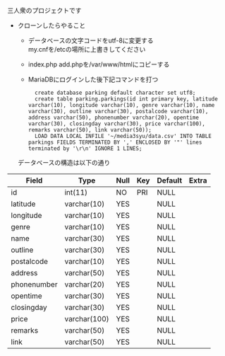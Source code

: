 三人衆のプロジェクトです  




- クローンしたらやること  
	- データベースの文字コードをutf-8に変更する  
		my.cnfを/etcの場所に上書きしてください  

    - index.php add.phpを/var/www/htmlにコピーする  


	- MariaDBにログインした後下記コマンドを打つ   

			create database parking default character set utf8;
			create table parking.parkings(id int primary key, latitude varchar(10), longitude varchar(10), genre varchar(10), name varchar(30), outline varchar(30), postalcode varchar(10), address varchar(50), phonenumber varchar(20), opentime varchar(30), closingday varchar(30), price varchar(100), remarks varchar(50), link varchar(50));
		    LOAD DATA LOCAL INFILE '~/media3syu/data.csv' INTO TABLE parkings FIELDS TERMINATED BY ',' ENCLOSED BY '"' lines terminated by '\r\n' IGNORE 1 LINES;


	データベースの構造は以下の通り

| Field       | Type         | Null | Key | Default | Extra |
|-------------|--------------|------|-----|---------|-------|
| id          | int(11)      | NO   | PRI | NULL    |       |
| latitude    | varchar(10)  | YES  |     | NULL    |       |
| longitude   | varchar(10)  | YES  |     | NULL    |       |
| genre       | varchar(10)  | YES  |     | NULL    |       |
| name        | varchar(30)  | YES  |     | NULL    |       |
| outline     | varchar(30)  | YES  |     | NULL    |       |
| postalcode  | varchar(10)  | YES  |     | NULL    |       |
| address     | varchar(50)  | YES  |     | NULL    |       |
| phonenumber | varchar(20)  | YES  |     | NULL    |       |
| opentime    | varchar(30)  | YES  |     | NULL    |       |
| closingday  | varchar(30)  | YES  |     | NULL    |       |
| price       | varchar(100) | YES  |     | NULL    |       |
| remarks     | varchar(50)  | YES  |     | NULL    |       |
| link        | varchar(50)  | YES  |     | NULL    |       |
  

 














